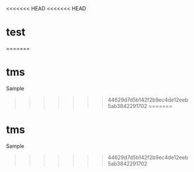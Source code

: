<<<<<<< HEAD
<<<<<<< HEAD
# test
=======
# tms
Sample
>>>>>>> 44629d7d5b142f2b9ec4de12eeb5ab3842291702
=======
# tms
Sample
>>>>>>> 44629d7d5b142f2b9ec4de12eeb5ab3842291702
